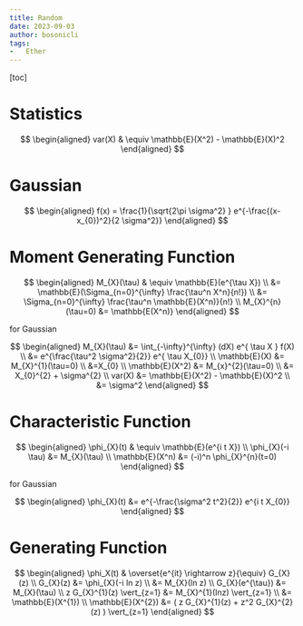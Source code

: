 ```yaml
---
title: Random
date: 2023-09-03
author: bosonicli
tags:
-   Ether
---
```


[toc]

# Statistics

$$
\begin{aligned}
    var(X) & \equiv \mathbb{E}(X^2) - \mathbb{E}(X)^2
\end{aligned}
$$

# Gaussian

$$
\begin{aligned}
    f(x) = \frac{1}{\sqrt{2\pi \sigma^2} } e^{-\frac{(x-x_{0})^2}{2 \sigma^2}}
\end{aligned}
$$

# Moment Generating Function

$$
\begin{aligned}
    M_{X}(\tau) & \equiv \mathbb{E}(e^{\tau X})  \\
    &= \mathbb{E}(\Sigma_{n=0}^{\infty} \frac{\tau^n X^n}{n!})    \\
    &= \Sigma_{n=0}^{\infty} \frac{\tau^n \mathbb{E}(X^n)}{n!}    \\
    M_{X}^{n}(\tau=0) &= \mathbb{E(X^n)}
\end{aligned}
$$

for Gaussian

$$
\begin{aligned}
    M_{X}(\tau) &= \int_{-\infty}^{\infty} (dX) e^{ \tau X } f(X)   \\
    &= e^{\frac{\tau^2 \sigma^2}{2}} e^{ \tau X_{0}}   \\
    \mathbb{E}(X) &= M_{X}^{1}(\tau=0) \\
    &=X_{0} \\
    \mathbb{E}(X^2) &= M_{x}^{2}(\tau=0)   \\
    &= X_{0}^{2} + \sigma^{2}   \\
    var(X) &= \mathbb{E}(X^2) - \mathbb{E}(X)^2   \\
    &= \sigma^2
\end{aligned}
$$

# Characteristic Function

$$
\begin{aligned}
    \phi_{X}(t) & \equiv \mathbb{E}(e^{i t X})    \\
    \phi_{X}(-i \tau) &= M_{X}(\tau)   \\
    \mathbb{E}(X^n) &= (-i)^n \phi_{X}^{n}(t=0)
\end{aligned}
$$

for Gaussian

$$
\begin{aligned}
    \phi_{X}(t) &= e^{-\frac{\sigma^2 t^2}{2}} e^{i t X_{0}}
\end{aligned}
$$

# Generating Function

$$
\begin{aligned}
    \phi_X(t) & \overset{e^{it} \rightarrow z}{\equiv} G_{X}(z) \\
    G_{X}(z) &= \phi_{X}(-i ln z)  \\
    &= M_{X}(ln z)  \\
    G_{X}(e^{\tau}) &= M_{X}(\tau)  \\
    z G_{X}^{1}(z) \vert_{z=1} &= M_{X}^{1}(lnz) \vert_{z=1}    \\
    &= \mathbb{E}(X^{1})    \\
    \mathbb{E}(X^{2}) &= ( z G_{X}^{1}(z) + z^2 G_{X}^{2}(z) ) \vert_{z=1}
\end{aligned}
$$
